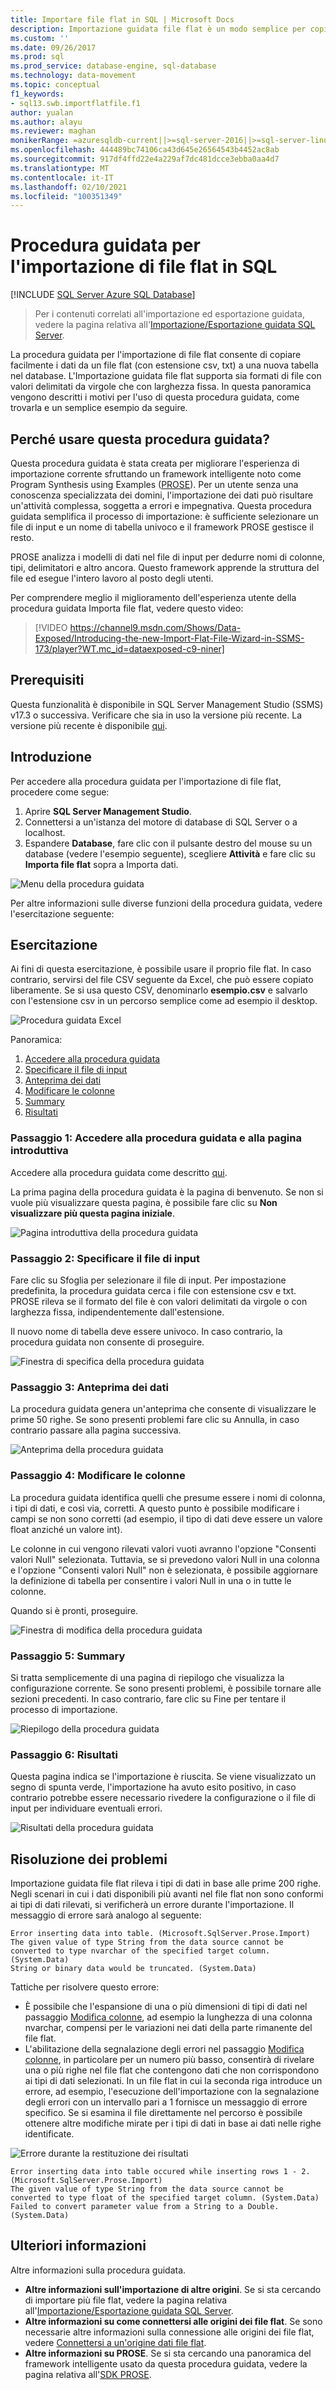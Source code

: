```yaml
---
title: Importare file flat in SQL | Microsoft Docs
description: Importazione guidata file flat è un modo semplice per copiare dati da un file CSV o TXT a una nuova tabella di database. In questo articolo viene illustrato come e quando usare la procedura guidata.
ms.custom: ''
ms.date: 09/26/2017
ms.prod: sql
ms.prod_service: database-engine, sql-database
ms.technology: data-movement
ms.topic: conceptual
f1_keywords:
- sql13.swb.importflatfile.f1
author: yualan
ms.author: alayu
ms.reviewer: maghan
monikerRange: =azuresqldb-current||>=sql-server-2016||>=sql-server-linux-2017||=azuresqldb-mi-current
ms.openlocfilehash: 444489bc74106ca43d645e26564543b4452ac8ab
ms.sourcegitcommit: 917df4ffd22e4a229af7dc481dcce3ebba0aa4d7
ms.translationtype: MT
ms.contentlocale: it-IT
ms.lasthandoff: 02/10/2021
ms.locfileid: "100351349"
---
```

# <a name="import-flat-file-to-sql-wizard"></a>Procedura guidata per l'importazione di file flat in SQL
[!INCLUDE [SQL Server Azure SQL Database](../../includes/applies-to-version/sql-asdb.md)]
> Per i contenuti correlati all'importazione ed esportazione guidata, vedere la pagina relativa all'[Importazione/Esportazione guidata SQL Server](../../integration-services/import-export-data/import-and-export-data-with-the-sql-server-import-and-export-wizard.md).

La procedura guidata per l'importazione di file flat consente di copiare facilmente i dati da un file flat (con estensione csv, txt) a una nuova tabella nel database.  L'Importazione guidata file flat supporta sia formati di file con valori delimitati da virgole che con larghezza fissa. In questa panoramica vengono descritti i motivi per l'uso di questa procedura guidata, come trovarla e un semplice esempio da seguire.

## <a name="why-would-i-use-this-wizard"></a>Perché usare questa procedura guidata?
Questa procedura guidata è stata creata per migliorare l'esperienza di importazione corrente sfruttando un framework intelligente noto come Program Synthesis using Examples ([PROSE](https://microsoft.github.io/prose/)). Per un utente senza una conoscenza specializzata dei domini, l'importazione dei dati può risultare un'attività complessa, soggetta a errori e impegnativa. Questa procedura guidata semplifica il processo di importazione: è sufficiente selezionare un file di input e un nome di tabella univoco e il framework PROSE gestisce il resto.

PROSE analizza i modelli di dati nel file di input per dedurre nomi di colonne, tipi, delimitatori e altro ancora. Questo framework apprende la struttura del file ed esegue l'intero lavoro al posto degli utenti.

Per comprendere meglio il miglioramento dell'esperienza utente della procedura guidata Importa file flat, vedere questo video:

> [!VIDEO https://channel9.msdn.com/Shows/Data-Exposed/Introducing-the-new-Import-Flat-File-Wizard-in-SSMS-173/player?WT.mc_id=dataexposed-c9-niner]

## <a name="prerequisites"></a>Prerequisiti
Questa funzionalità è disponibile in SQL Server Management Studio (SSMS) v17.3 o successiva. Verificare che sia in uso la versione più recente. La versione più recente è disponibile [qui](../../ssms/download-sql-server-management-studio-ssms.md).
 
## <a name="getting-started"></a><a id="started"></a>Introduzione
Per accedere alla procedura guidata per l'importazione di file flat, procedere come segue:

1. Aprire **SQL Server Management Studio**.
2. Connettersi a un'istanza del motore di database di SQL Server o a localhost.
3. Espandere **Database**, fare clic con il pulsante destro del mouse su un database (vedere l'esempio seguente), scegliere **Attività** e fare clic su **Importa file flat** sopra a Importa dati.

![Menu della procedura guidata](media/import-flat-file-wizard/import-flat-file-menu.png)

Per altre informazioni sulle diverse funzioni della procedura guidata, vedere l'esercitazione seguente:

## <a name="tutorial"></a>Esercitazione
Ai fini di questa esercitazione, è possibile usare il proprio file flat. In caso contrario, servirsi del file CSV seguente da Excel, che può essere copiato liberamente. Se si usa questo CSV, denominarlo **esempio.csv** e salvarlo con l'estensione csv in un percorso semplice come ad esempio il desktop.

![Procedura guidata Excel](media/import-flat-file-wizard/import-flat-file-example.png)

Panoramica:
1. [Accedere alla procedura guidata](#step-1-access-wizard-and-intro-page)
2. [Specificare il file di input](#step-2-specify-input-file)
3. [Anteprima dei dati](#step-3-preview-data)
4. [Modificare le colonne](#step-4-modify-columns)
5. [Summary](#step-5-summary)
6. [Risultati](#step-6-results)

### <a name="step-1-access-wizard-and-intro-page"></a>Passaggio 1: Accedere alla procedura guidata e alla pagina introduttiva
Accedere alla procedura guidata come descritto [qui](#started).

La prima pagina della procedura guidata è la pagina di benvenuto. Se non si vuole più visualizzare questa pagina, è possibile fare clic su **Non visualizzare più questa pagina iniziale**.

![Pagina introduttiva della procedura guidata](media/import-flat-file-wizard/import-flat-file-intro.png)

### <a name="step-2-specify-input-file"></a>Passaggio 2: Specificare il file di input
Fare clic su Sfoglia per selezionare il file di input. Per impostazione predefinita, la procedura guidata cerca i file con estensione csv e txt. PROSE rileva se il formato del file è con valori delimitati da virgole o con larghezza fissa, indipendentemente dall'estensione.

Il nuovo nome di tabella deve essere univoco. In caso contrario, la procedura guidata non consente di proseguire.

![Finestra di specifica della procedura guidata](media/import-flat-file-wizard/import-flat-file-specify.png)

### <a name="step-3-preview-data"></a>Passaggio 3: Anteprima dei dati
La procedura guidata genera un'anteprima che consente di visualizzare le prime 50 righe. Se sono presenti problemi fare clic su Annulla, in caso contrario passare alla pagina successiva.

![Anteprima della procedura guidata](media/import-flat-file-wizard/import-flat-file-preview.png)

### <a name="step-4-modify-columns"></a>Passaggio 4: Modificare le colonne
La procedura guidata identifica quelli che presume essere i nomi di colonna, i tipi di dati, e così via, corretti. A questo punto è possibile modificare i campi se non sono corretti (ad esempio, il tipo di dati deve essere un valore float anziché un valore int).

Le colonne in cui vengono rilevati valori vuoti avranno l'opzione "Consenti valori Null" selezionata. Tuttavia, se si prevedono valori Null in una colonna e l'opzione "Consenti valori Null" non è selezionata, è possibile aggiornare la definizione di tabella per consentire i valori Null in una o in tutte le colonne.

Quando si è pronti, proseguire.

![Finestra di modifica della procedura guidata](media/import-flat-file-wizard/import-flat-file-modify.png)

### <a name="step-5-summary"></a>Passaggio 5: Summary
Si tratta semplicemente di una pagina di riepilogo che visualizza la configurazione corrente. Se sono presenti problemi, è possibile tornare alle sezioni precedenti. In caso contrario, fare clic su Fine per tentare il processo di importazione.

![Riepilogo della procedura guidata](media/import-flat-file-wizard/import-flat-file-summary.png)

### <a name="step-6-results"></a>Passaggio 6: Risultati
Questa pagina indica se l'importazione è riuscita. Se viene visualizzato un segno di spunta verde, l'importazione ha avuto esito positivo, in caso contrario potrebbe essere necessario rivedere la configurazione o il file di input per individuare eventuali errori.

![Risultati della procedura guidata](media/import-flat-file-wizard/import-flat-file-results.png)

## <a name="troubleshooting"></a>Risoluzione dei problemi
Importazione guidata file flat rileva i tipi di dati in base alle prime 200 righe.  Negli scenari in cui i dati disponibili più avanti nel file flat non sono conformi ai tipi di dati rilevati, si verificherà un errore durante l'importazione. Il messaggio di errore sarà analogo al seguente:
```
Error inserting data into table. (Microsoft.SqlServer.Prose.Import)
The given value of type String from the data source cannot be converted to type nvarchar of the specified target column. (System.Data)
String or binary data would be truncated. (System.Data)
```
Tattiche per risolvere questo errore:
- È possibile che l'espansione di una o più dimensioni di tipi di dati nel passaggio [Modifica colonne](#step-4-modify-columns), ad esempio la lunghezza di una colonna nvarchar, compensi per le variazioni nei dati della parte rimanente del file flat.
- L'abilitazione della segnalazione degli errori nel passaggio [Modifica colonne](#step-4-modify-columns), in particolare per un numero più basso, consentirà di rivelare una o più righe nel file flat che contengono dati che non corrispondono ai tipi di dati selezionati. In un file flat in cui la seconda riga introduce un errore, ad esempio, l'esecuzione dell'importazione con la segnalazione degli errori con un intervallo pari a 1 fornisce un messaggio di errore specifico.  Se si esamina il file direttamente nel percorso è possibile ottenere altre modifiche mirate per i tipi di dati in base ai dati nelle righe identificate.

![Errore durante la restituzione dei risultati](media/import-flat-file-wizard/import-flat-file-error.png)

```
Error inserting data into table occured while inserting rows 1 - 2. (Microsoft.SqlServer.Prose.Import)
The given value of type String from the data source cannot be converted to type float of the specified target column. (System.Data)
Failed to convert parameter value from a String to a Double. (System.Data)
```


## <a name="learn-more"></a>Ulteriori informazioni

Altre informazioni sulla procedura guidata.
 
- **Altre informazioni sull'importazione di altre origini**. Se si sta cercando di importare più file flat, vedere la pagina relativa all'[Importazione/Esportazione guidata SQL Server](../../integration-services/import-export-data/import-and-export-data-with-the-sql-server-import-and-export-wizard.md).
- **Altre informazioni su come connettersi alle origini dei file flat**. Se sono necessarie altre informazioni sulla connessione alle origini dei file flat, vedere [Connettersi a un'origine dati file flat](../../integration-services/import-export-data/connect-to-a-flat-file-data-source-sql-server-import-and-export-wizard.md).
- **Altre informazioni su PROSE**. Se si sta cercando una panoramica del framework intelligente usato da questa procedura guidata, vedere la pagina relativa all'[SDK PROSE](https://microsoft.github.io/prose/).